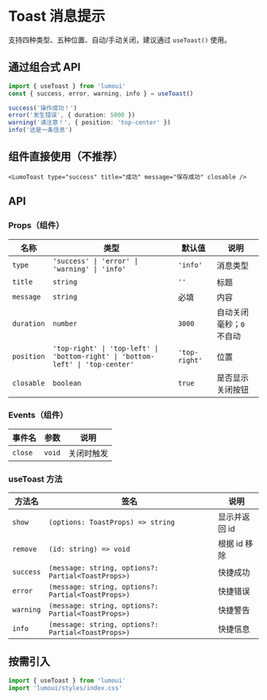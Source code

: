 # Toast 消息提示

支持四种类型、五种位置、自动/手动关闭，建议通过 `useToast()` 使用。

## 通过组合式 API
```ts
import { useToast } from 'lumoui'
const { success, error, warning, info } = useToast()

success('操作成功！')
error('发生错误', { duration: 5000 })
warning('请注意！', { position: 'top-center' })
info('这是一条信息')
```

## 组件直接使用（不推荐）
```vue
<LumoToast type="success" title="成功" message="保存成功" closable />
```

## API

### Props（组件）
| 名称       | 类型                                                     | 默认值     | 说明               |
| ---------- | -------------------------------------------------------- | ---------- | ------------------ |
| `type`     | `'success' \| 'error' \| 'warning' \| 'info'`            | `'info'`   | 消息类型           |
| `title`    | `string`                                                 | `''`       | 标题               |
| `message`  | `string`                                                 | 必填       | 内容               |
| `duration` | `number`                                                 | `3000`     | 自动关闭毫秒；`0` 不自动 |
| `position` | `'top-right' \| 'top-left' \| 'bottom-right' \| 'bottom-left' \| 'top-center'` | `'top-right'` | 位置 |
| `closable` | `boolean`                                                | `true`     | 是否显示关闭按钮   |

### Events（组件）
| 事件名 | 参数  | 说明       |
| ------ | ----- | ---------- |
| `close`| `void`| 关闭时触发 |

### useToast 方法
| 方法名    | 签名                                              | 说明           |
| --------- | ------------------------------------------------- | -------------- |
| `show`    | `(options: ToastProps) => string`                 | 显示并返回 id  |
| `remove`  | `(id: string) => void`                           | 根据 id 移除   |
| `success` | `(message: string, options?: Partial<ToastProps>)`| 快捷成功       |
| `error`   | `(message: string, options?: Partial<ToastProps>)`| 快捷错误       |
| `warning` | `(message: string, options?: Partial<ToastProps>)`| 快捷警告       |
| `info`    | `(message: string, options?: Partial<ToastProps>)`| 快捷信息       |

## 按需引入
```ts
import { useToast } from 'lumoui'
import 'lumoui/styles/index.css'
```